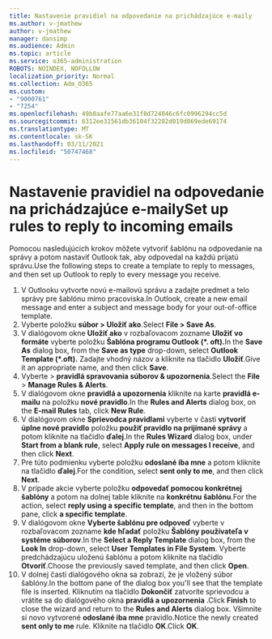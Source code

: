 ```yaml
---
title: Nastavenie pravidiel na odpovedanie na prichádzajúce e-maily
ms.author: v-jmathew
author: v-jmathew
manager: dansimp
ms.audience: Admin
ms.topic: article
ms.service: o365-administration
ROBOTS: NOINDEX, NOFOLLOW
localization_priority: Normal
ms.collection: Adm_O365
ms.custom:
- "9000761"
- "7254"
ms.openlocfilehash: 49b8aafe77aa6e31f8d724046c6fc0996294cc5d
ms.sourcegitcommit: 6312ee31561db36104f32282d019d069ede69174
ms.translationtype: MT
ms.contentlocale: sk-SK
ms.lasthandoff: 03/11/2021
ms.locfileid: "50747468"
---
```

# <a name="set-up-rules-to-reply-to-incoming-emails"></a><span data-ttu-id="73eea-102">Nastavenie pravidiel na odpovedanie na prichádzajúce e-maily</span><span class="sxs-lookup"><span data-stu-id="73eea-102">Set up rules to reply to incoming emails</span></span>

<span data-ttu-id="73eea-103">Pomocou nasledujúcich krokov môžete vytvoriť šablónu na odpovedanie na správy a potom nastaviť Outlook tak, aby odpovedal na každú prijatú správu.</span><span class="sxs-lookup"><span data-stu-id="73eea-103">Use the following steps to create a template to reply to messages, and then set up Outlook to reply to every message you receive.</span></span>

1. <span data-ttu-id="73eea-104">V Outlooku vytvorte novú e-mailovú správu a zadajte predmet a telo správy pre šablónu mimo pracoviska.</span><span class="sxs-lookup"><span data-stu-id="73eea-104">In Outlook, create a new email message and enter a subject and message body for your out-of-office template.</span></span>
2. <span data-ttu-id="73eea-105">Vyberte položku **súbor > Uložiť ako**.</span><span class="sxs-lookup"><span data-stu-id="73eea-105">Select **File > Save As**.</span></span>
3. <span data-ttu-id="73eea-106">V dialógovom okne **Uložiť ako** v rozbaľovacom zozname **Uložiť vo formáte** vyberte položku **Šablóna programu Outlook (\*. oft).**</span><span class="sxs-lookup"><span data-stu-id="73eea-106">In the **Save As** dialog box, from the **Save as type** drop-down, select **Outlook Template (\*.oft).**</span></span> <span data-ttu-id="73eea-107">Zadajte vhodný názov a kliknite na tlačidlo **Uložiť**.</span><span class="sxs-lookup"><span data-stu-id="73eea-107">Give it an appropriate name, and then click **Save**.</span></span>
4. <span data-ttu-id="73eea-108">Vyberte   >  **pravidlá spravovania súborov & upozornenia**.</span><span class="sxs-lookup"><span data-stu-id="73eea-108">Select the **File** > **Manage Rules & Alerts**.</span></span>
5. <span data-ttu-id="73eea-109">V dialógovom okne **pravidlá a upozornenia** kliknite na karte **pravidlá e-mailu** na položku **nové pravidlo**.</span><span class="sxs-lookup"><span data-stu-id="73eea-109">In the **Rules and Alerts** dialog box, on the **E-mail Rules** tab, click **New Rule**.</span></span>
6. <span data-ttu-id="73eea-110">V dialógovom okne **Sprievodca pravidlami** vyberte v časti **vytvoriť úplne nové pravidlo** položku **použiť pravidlo na prijímané správy** a potom kliknite na tlačidlo **ďalej**.</span><span class="sxs-lookup"><span data-stu-id="73eea-110">In the **Rules Wizard** dialog box, under **Start from a blank rule**, select **Apply rule on messages I receive**, and then click **Next**.</span></span>
7. <span data-ttu-id="73eea-111">Pre túto podmienku vyberte položku **odoslané iba mne** a potom kliknite na tlačidlo **ďalej**.</span><span class="sxs-lookup"><span data-stu-id="73eea-111">For the condition, select **sent only to me**, and then click **Next**.</span></span>
8. <span data-ttu-id="73eea-112">V prípade akcie vyberte položku **odpovedať pomocou konkrétnej šablóny** a potom na dolnej table kliknite na **konkrétnu šablónu**.</span><span class="sxs-lookup"><span data-stu-id="73eea-112">For the action, select **reply using a specific template**, and then in the bottom pane, click **a specific template**.</span></span>
9. <span data-ttu-id="73eea-113">V dialógovom okne **Vyberte šablónu pre odpoveď** vyberte v rozbaľovacom zozname **kde hľadať** položku **Šablóny používateľa v systéme súborov**.</span><span class="sxs-lookup"><span data-stu-id="73eea-113">In the **Select a Reply Template** dialog box, from the **Look In** drop-down, select **User Templates in File System**.</span></span> <span data-ttu-id="73eea-114">Vyberte predchádzajúcu uloženú šablónu a potom kliknite na tlačidlo **Otvoriť**.</span><span class="sxs-lookup"><span data-stu-id="73eea-114">Choose the previously saved template, and then click **Open**.</span></span>
10. <span data-ttu-id="73eea-115">V dolnej časti dialógového okna sa zobrazí, že je vložený súbor šablóny.</span><span class="sxs-lookup"><span data-stu-id="73eea-115">In the bottom pane of the dialog box you'll see that the template file is inserted.</span></span> <span data-ttu-id="73eea-116">Kliknutím na tlačidlo **Dokončiť** zatvoríte sprievodcu a vrátite sa do dialógového okna **pravidlá a upozornenia** .</span><span class="sxs-lookup"><span data-stu-id="73eea-116">Click **Finish** to close the wizard and return to the **Rules and Alerts** dialog box.</span></span> <span data-ttu-id="73eea-117">Všimnite si novo vytvorené **odoslané iba mne** pravidlo.</span><span class="sxs-lookup"><span data-stu-id="73eea-117">Notice the newly created **sent only to me** rule.</span></span> <span data-ttu-id="73eea-118">Kliknite na tlačidlo **OK**.</span><span class="sxs-lookup"><span data-stu-id="73eea-118">Click **OK**.</span></span>
